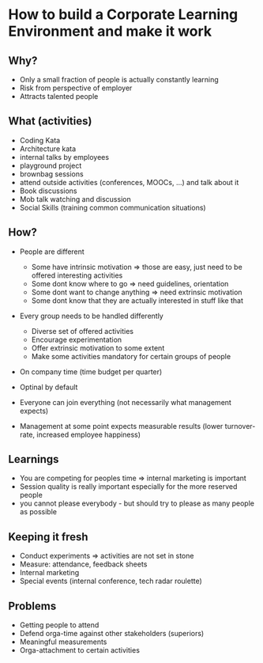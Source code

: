 # How to build a Corporate Learning Environment and make it work

## Why?

- Only a small fraction of people is actually constantly learning
- Risk from perspective of employer
- Attracts talented people

## What (activities)

- Coding Kata
- Architecture kata
- internal talks by employees
- playground project
- brownbag sessions
- attend outside activities (conferences, MOOCs, ...) and talk about it
- Book discussions
- Mob talk watching and discussion
- Social Skills (training common communication situations)

## How?

- People are different
  - Some have intrinsic motivation => those are easy, just need to be offered
    interesting activities
  - Some dont know where to go => need guidelines, orientation
  - Some dont want to change anything => need extrinsic motivation
  - Some dont know that they are actually interested in stuff like that

- Every group needs to be handled differently
  - Diverse set of offered activities
  - Encourage experimentation
  - Offer extrinsic motivation to some extent
  - Make some activities mandatory for certain groups of people

- On company time (time budget per quarter)
- Optinal by default
- Everyone can join everything (not necessarily what management expects)
- Management at some point expects measurable results (lower turnover-rate,
  increased employee happiness)

## Learnings

- You are competing for peoples time => internal marketing is important
- Session quality is really important especially for the more reserved people
- you cannot please everybody - but should try to please as many people as
  possible

## Keeping it fresh

- Conduct experiments => activities are not set in stone
- Measure: attendance, feedback sheets
- Internal marketing
- Special events (internal conference, tech radar roulette)


## Problems

- Getting people to attend
- Defend orga-time against other stakeholders (superiors)
- Meaningful measurements
- Orga-attachment to certain activities


